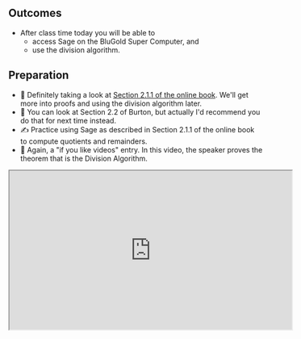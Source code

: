 ## Outcomes

* After class time today you will be able to
    * access Sage on the BluGold Super Computer, and
    * use the division algorithm.

## Preparation

* 💾 Definitely taking a look at [Section 2.1.1 of the online book](https://math.gordon.edu/ntic/ntic/section-div-alg.html#subsection-div-alg-statement). We'll get more into proofs and using the division algorithm later.
* 📖 You can look at Section 2.2 of Burton, but actually I'd recommend you do that for next time instead.
* ✍️ Practice using Sage as described in Section 2.1.1 of the online book to compute quotients and remainders.
* 🎥 Again, a "if you like videos" entry. In this video, the speaker proves the theorem that is the Division Algorithm. 

<iframe title="embedded content" src="https://www.youtube.com/embed/uemTUnFxG_Q" width="560" height="315" allowfullscreen="allowfullscreen" allow="accelerometer; autoplay; clipboard-write; encrypted-media; gyroscope; picture-in-picture"></iframe>
